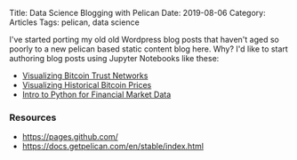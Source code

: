 Title: Data Science Blogging with Pelican
Date: 2019-08-06
Category: Articles
Tags: pelican, data science

I've started porting my old old Wordpress blog posts that haven't aged so poorly to a new pelican based
static content blog here. Why? I'd like to start authoring blog posts using Jupyter Notebooks like these:

* [Visualizing Bitcoin Trust Networks](https://nbviewer.jupyter.org/github/degiere/python-finance-notebooks/blob/master/visualizing-bitcoin-otc-trust-network.ipynb)
* [Visualizing Historical Bitcoin Prices](https://nbviewer.jupyter.org/github/degiere/python-finance-notebooks/blob/master/visualizing-historical-bitcoin-prices.ipynb)
* [Intro to Python for Financial Market Data](https://nbviewer.jupyter.org/github/degiere/python-finance-notebooks/blob/master/python-financial-market-data-visualization.ipynb)

### Resources
* <https://pages.github.com/>
* <https://docs.getpelican.com/en/stable/index.html>

